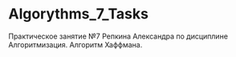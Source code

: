 # Algorythms_7_Tasks
Практическое занятие №7 Репкина Александра по дисциплине Алгоритмизация. Алгоритм Хаффмана.
